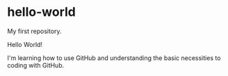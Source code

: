 # hello-world
My first repository.

Hello World!

I'm learning how to use GitHub and understanding the basic necessities to 
coding with GitHub. 

